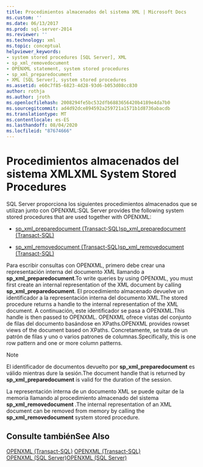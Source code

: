 ```yaml
---
title: Procedimientos almacenados del sistema XML | Microsoft Docs
ms.custom: ''
ms.date: 06/13/2017
ms.prod: sql-server-2014
ms.reviewer: ''
ms.technology: xml
ms.topic: conceptual
helpviewer_keywords:
- system stored procedures [SQL Server], XML
- sp_xml_removedocument
- OPENXML statement, system stored procedures
- sp_xml_preparedocument
- XML [SQL Server], system stored procedures
ms.assetid: e60c7f85-6823-4d28-93d6-b053d08cc830
author: rothja
ms.author: jroth
ms.openlocfilehash: 2008294fe5bc532dfb6883656420b4189e4da7b0
ms.sourcegitcommit: ad4d92dce894592a259721a1571b1d8736abacdb
ms.translationtype: MT
ms.contentlocale: es-ES
ms.lasthandoff: 08/04/2020
ms.locfileid: "87674666"
---
```

# <a name="xml-system-stored-procedures"></a><span data-ttu-id="1a605-102">Procedimientos almacenados del sistema XML</span><span class="sxs-lookup"><span data-stu-id="1a605-102">XML System Stored Procedures</span></span>
  <span data-ttu-id="1a605-103">SQL Server proporciona los siguientes procedimientos almacenados que se utilizan junto con OPENXML:</span><span class="sxs-lookup"><span data-stu-id="1a605-103">SQL Server provides the following system stored procedures that are used together with OPENXML:</span></span>  
  
-   [<span data-ttu-id="1a605-104">sp_xml_preparedocument &#40;Transact-SQL&#41;</span><span class="sxs-lookup"><span data-stu-id="1a605-104">sp_xml_preparedocument &#40;Transact-SQL&#41;</span></span>](/sql/relational-databases/system-stored-procedures/sp-xml-preparedocument-transact-sql)  
  
-   [<span data-ttu-id="1a605-105">sp_xml_removedocument &#40;Transact-SQL&#41;</span><span class="sxs-lookup"><span data-stu-id="1a605-105">sp_xml_removedocument &#40;Transact-SQL&#41;</span></span>](/sql/relational-databases/system-stored-procedures/sp-xml-removedocument-transact-sql)  
  
 <span data-ttu-id="1a605-106">Para escribir consultas con OPENXML, primero debe crear una representación interna del documento XML llamando a **sp_xml_preparedocument**.</span><span class="sxs-lookup"><span data-stu-id="1a605-106">To write queries by using OPENXML, you must first create an internal representation of the XML document by calling **sp_xml_preparedocument**.</span></span> <span data-ttu-id="1a605-107">El procedimiento almacenado devuelve un identificador a la representación interna del documento XML.</span><span class="sxs-lookup"><span data-stu-id="1a605-107">The stored procedure returns a handle to the internal representation of the XML document.</span></span> <span data-ttu-id="1a605-108">A continuación, este identificador se pasa a OPENXML.</span><span class="sxs-lookup"><span data-stu-id="1a605-108">This handle is then passed to OPENXML.</span></span> <span data-ttu-id="1a605-109">OPENXML ofrece vistas del conjunto de filas del documento basándose en XPaths.</span><span class="sxs-lookup"><span data-stu-id="1a605-109">OPENXML provides rowset views of the document based on XPaths.</span></span> <span data-ttu-id="1a605-110">Concretamente, se trata de un patrón de filas y uno o varios patrones de columnas.</span><span class="sxs-lookup"><span data-stu-id="1a605-110">Specifically, this is one row pattern and one or more column patterns.</span></span>  
  
> [!NOTE]  
>  <span data-ttu-id="1a605-111">El identificador de documentos devuelto por **sp_xml_preparedocument** es válido mientras dure la sesión.</span><span class="sxs-lookup"><span data-stu-id="1a605-111">The document handle that is returned by **sp_xml_preparedocument** is valid for the duration of the session.</span></span>  
  
 <span data-ttu-id="1a605-112">La representación interna de un documento XML se puede quitar de la memoria llamando al procedimiento almacenado del sistema **sp_xml_removedocument** .</span><span class="sxs-lookup"><span data-stu-id="1a605-112">The internal representation of an XML document can be removed from memory by calling the **sp_xml_removedocument** system stored procedure.</span></span>  
  
## <a name="see-also"></a><span data-ttu-id="1a605-113">Consulte también</span><span class="sxs-lookup"><span data-stu-id="1a605-113">See Also</span></span>  
 <span data-ttu-id="1a605-114">[OPENXML &#40;Transact-SQL&#41;](/sql/t-sql/functions/openxml-transact-sql) </span><span class="sxs-lookup"><span data-stu-id="1a605-114">[OPENXML &#40;Transact-SQL&#41;](/sql/t-sql/functions/openxml-transact-sql) </span></span>  
 [<span data-ttu-id="1a605-115">OPENXML &#40;SQL Server&#41;</span><span class="sxs-lookup"><span data-stu-id="1a605-115">OPENXML &#40;SQL Server&#41;</span></span>](../xml/openxml-sql-server.md)  
  
  
